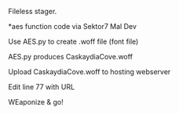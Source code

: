 Fileless stager.

*aes function code via Sektor7 Mal Dev

Use AES.py to create .woff file (font file)

AES.py produces CaskaydiaCove.woff

Upload CaskaydiaCove.woff to hosting webserver

Edit line 77 with URL

WEaponize & go!

